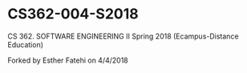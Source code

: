 # CS362-004-S2018
CS 362. SOFTWARE ENGINEERING II Spring 2018 (Ecampus-Distance Education)

Forked by Esther Fatehi on 4/4/2018
